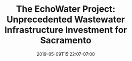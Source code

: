 ---
weight: 13
title: "The EchoWater Project: Unprecedented Wastewater Infrastructure Investment for Sacramento"
date: 2019-05-09T15:22:07-07:00
Description: ""
Tags: []
heldAt: "May 2015"
Categories: []
draft: false
---